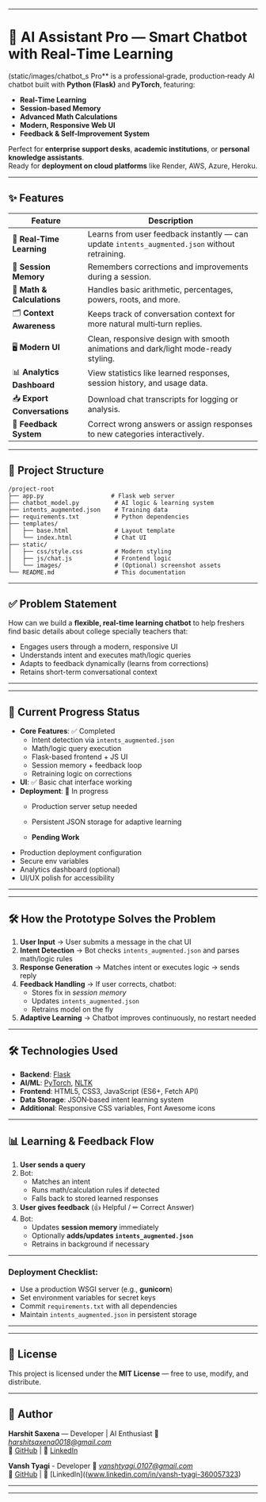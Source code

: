 

***

# 🤖 AI Assistant Pro — Smart Chatbot with Real‑Time Learning

(static/images/chatbot_s Pro** is a professional‑grade, production‑ready AI chatbot built with **Python (Flask)** and **PyTorch**, featuring:
- **Real‑Time Learning**
- **Session‑based Memory**
- **Advanced Math Calculations**
- **Modern, Responsive Web UI**
- **Feedback & Self‑Improvement System**

Perfect for **enterprise support desks**, **academic institutions**, or **personal knowledge assistants**.  
Ready for **deployment on cloud platforms** like Render, AWS, Azure, Heroku.

***

## ✨ Features

| Feature | Description |
|---------|-------------|
| 🧠 **Real‑Time Learning** | Learns from user feedback instantly — can update `intents_augmented.json` without retraining. |
| 💾 **Session Memory** | Remembers corrections and improvements during a session. |
| 🔢 **Math & Calculations** | Handles basic arithmetic, percentages, powers, roots, and more. |
| 🗂 **Context Awareness** | Keeps track of conversation context for more natural multi‑turn replies. |
| 🖥 **Modern UI** | Clean, responsive design with smooth animations and dark/light mode-ready styling. |
| 📊 **Analytics Dashboard** | View statistics like learned responses, session history, and usage data. |
| 📥 **Export Conversations** | Download chat transcripts for logging or analysis. |
| 📩 **Feedback System** | Correct wrong answers or assign responses to new categories interactively. |

***

## 📂 Project Structure

```
/project-root
├── app.py                   # Flask web server
├── chatbot_model.py          # AI logic & learning system
├── intents_augmented.json    # Training data
├── requirements.txt          # Python dependencies
├── templates/
│   ├── base.html             # Layout template
│   └── index.html            # Chat UI
├── static/
│   ├── css/style.css         # Modern styling
│   ├── js/chat.js            # Frontend logic
│   └── images/               # (Optional) screenshot assets
└── README.md                 # This documentation
```
***
## ✅ Problem Statement
How can we build a **flexible, real-time learning chatbot** to help freshers find basic details about college specially teachers that:
- Engages users through a modern, responsive UI  
- Understands intent and executes math/logic queries  
- Adapts to feedback dynamically (learns from corrections)  
- Retains short-term conversational context  
***
***
## 🚦 Current Progress Status
- **Core Features**: ✅ Completed
  - Intent detection via `intents_augmented.json`
  - Math/logic query execution
  - Flask-based frontend + JS UI
  - Session memory + feedback loop
  - Retraining logic on corrections
- **UI**: ✅ Basic chat interface working
- **Deployment**: 🔄 In progress  
  - Production server setup needed  
  - Persistent JSON storage for adaptive learning
 
  - **Pending Work**
- Production deployment configuration  
- Secure env variables  
- Analytics dashboard (optional)  
- UI/UX polish for accessibility  




***
***
## 🛠 How the Prototype Solves the Problem
1. **User Input** → User submits a message in the chat UI  
2. **Intent Detection** → Bot checks `intents_augmented.json` and parses math/logic rules  
3. **Response Generation** → Matches intent or executes logic → sends reply  
4. **Feedback Handling** → If user corrects, chatbot:
   - Stores fix in *session memory*
   - Updates `intents_augmented.json`
   - Retrains model on the fly  
5. **Adaptive Learning** → Chatbot improves continuously, no restart needed  
***

## 🛠 Technologies Used

- **Backend**: [Flask](https://flask.palletsprojects.com/)
- **AI/ML**: [PyTorch](https://pytorch.org/), [NLTK](https://www.nltk.org/)
- **Frontend**: HTML5, CSS3, JavaScript (ES6+, Fetch API)
- **Data Storage**: JSON‑based intent learning system
- **Additional**: Responsive CSS variables, Font Awesome icons

***

## 📊 Learning & Feedback Flow
1. **User sends a query**
2. Bot:
   - Matches an intent  
   - Runs math/calculation rules if detected  
   - Falls back to stored learned responses
3. **User gives feedback** (👍 Helpful / ✏ Correct Answer)
4. Bot:
   - Updates **session memory** immediately
   - Optionally **adds/updates `intents_augmented.json`**
   - Retrains in background if necessary

***



### Deployment Checklist:
- Use a production WSGI server (e.g., **gunicorn**)
- Set environment variables for secret keys
- Commit `requirements.txt` with all dependencies
- Maintain `intents_augmented.json` in persistent storage

***


***

## 📜 License

This project is licensed under the **MIT License** — free to use, modify, and distribute.

***

## 📌 Author

**Harshit Saxena** — Developer | AI Enthusiast 
📧 *harshitsaxena0018@gmail.com*  
🐙 [GitHub](https://github.com/harshitsaxena001) | 💼 [LinkedIn](www.linkedin.com/in/harshit-saxena-195130317)

**Vansh Tyagi** - Developer
📧 *vanshtyagi.0107@gmail.com*  
🐙 [GitHub](https://github.com/vansh619-beep) | 💼 [LinkedIn]((www.linkedin.com/in/vansh-tyagi-360057323)

***



***

